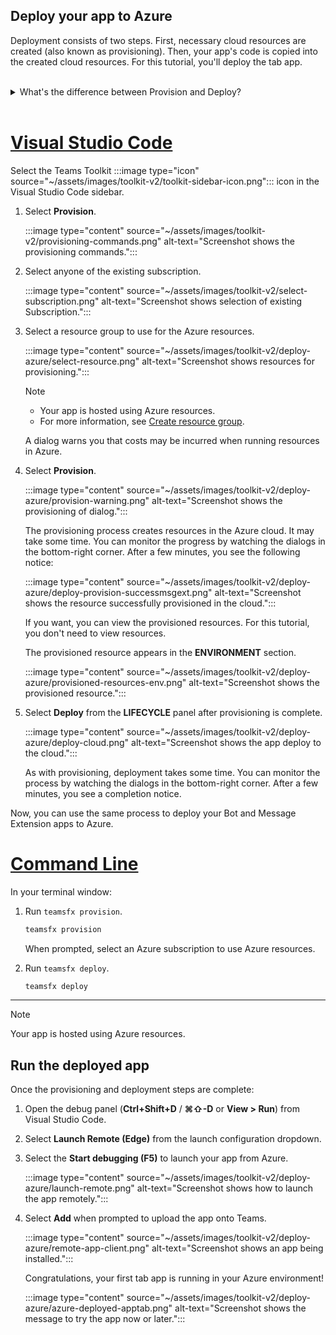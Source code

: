 ## Deploy your app to Azure

Deployment consists of two steps. First, necessary cloud resources are created (also known as provisioning). Then, your app's code is copied into the created cloud resources. For this tutorial, you'll deploy the tab app.
<br>
<br>
<details>
<summary>What's the difference between Provision and Deploy?</summary>
<br>
The <b>Provision</b> step creates resources in Azure and Microsoft 365 for your app, but no code (HTML, CSS, JavaScript, etc.) is copied to the resources. The <b>Deploy</b> step copies the code for your app to the resources you created during the provision step. It's common to deploy multiple times without provisioning new resources. Since the provision step can take some time to complete, it's separate from the deployment step.
</details>
<br>

   # [Visual Studio Code](#tab/vscode)

   Select the Teams Toolkit :::image type="icon" source="~/assets/images/toolkit-v2/toolkit-sidebar-icon.png"::: icon in the Visual Studio Code sidebar.

   1. Select **Provision**.

      :::image type="content" source="~/assets/images/toolkit-v2/provisioning-commands.png" alt-text="Screenshot shows the provisioning commands.":::

   1. Select anyone of the existing subscription.

      :::image type="content" source="~/assets/images/toolkit-v2/select-subscription.png" alt-text="Screenshot shows selection of existing Subscription.":::

   1. Select a resource group to use for the Azure resources.

      :::image type="content" source="~/assets/images/toolkit-v2/deploy-azure/select-resource.png" alt-text="Screenshot shows resources for provisioning.":::

      > [!NOTE]
      >
      > * Your app is hosted using Azure resources.
      > * For more information, see [Create resource group](/azure/azure-resource-manager/management/manage-resource-groups-portal).

      A dialog warns you that costs may be incurred when running resources in Azure.

   1. Select **Provision**.

      :::image type="content" source="~/assets/images/toolkit-v2/deploy-azure/provision-warning.png" alt-text="Screenshot shows the provisioning of dialog.":::

      The provisioning process creates resources in the Azure cloud. It may take some time. You can monitor the progress by watching the dialogs in the bottom-right corner. After a few minutes, you see the following notice:

      :::image type="content" source="~/assets/images/toolkit-v2/deploy-azure/deploy-provision-successmsgext.png" alt-text="Screenshot shows the resource successfully provisioned in the cloud.":::

      If you want, you can view the provisioned resources. For this tutorial, you don't need to view resources.

      The provisioned resource appears in the **ENVIRONMENT** section.

      :::image type="content" source="~/assets/images/toolkit-v2/deploy-azure/provisioned-resources-env.png" alt-text="Screenshot shows the provisioned resource.":::

   1. Select **Deploy** from the **LIFECYCLE** panel after provisioning is complete.

      :::image type="content" source="~/assets/images/toolkit-v2/deploy-azure/deploy-cloud.png" alt-text="Screenshot shows the app deploy to the cloud.":::

      As with provisioning, deployment takes some time. You can monitor the process by watching the dialogs in the bottom-right corner. After a few minutes, you see a completion notice.

   Now, you can use the same process to deploy your Bot and Message Extension apps to Azure.

   # [Command Line](#tab/cli)

   In your terminal window:

   1. Run `teamsfx provision`.

      ``` bash
      teamsfx provision
      ```

      When prompted, select an Azure subscription to use Azure resources.

   1. Run `teamsfx deploy`.

      ``` bash
      teamsfx deploy
      ```

---

> [!NOTE]
> Your app is hosted using Azure resources.

## Run the deployed app

Once the provisioning and deployment steps are complete:

1. Open the debug panel (**Ctrl+Shift+D** / **⌘⇧-D** or **View > Run**) from Visual Studio Code.
1. Select **Launch Remote (Edge)** from the launch configuration dropdown.
1. Select the **Start debugging (F5)** to launch your app from Azure.

   :::image type="content" source="~/assets/images/toolkit-v2/deploy-azure/launch-remote.png" alt-text="Screenshot shows how to launch the app remotely.":::

1. Select **Add** when prompted to upload the app onto Teams.

   :::image type="content" source="~/assets/images/toolkit-v2/deploy-azure/remote-app-client.png" alt-text="Screenshot shows an app being installed.":::

    Congratulations, your first tab app is running in your Azure environment!

   :::image type="content" source="~/assets/images/toolkit-v2/deploy-azure/azure-deployed-apptab.png" alt-text="Screenshot shows the message to try the app now or later.":::
